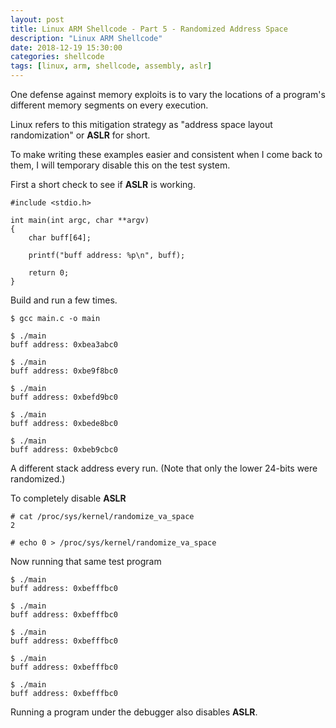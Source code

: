 ```yaml
---
layout: post
title: Linux ARM Shellcode - Part 5 - Randomized Address Space
description: "Linux ARM Shellcode"
date: 2018-12-19 15:30:00
categories: shellcode
tags: [linux, arm, shellcode, assembly, aslr]
---
```


One defense against memory exploits is to vary the locations of a program's different memory segments on every execution.

Linux refers to this mitigation strategy as "address space layout randomization" or **ASLR** for short.

To make writing these examples easier and consistent when I come back to them, I will temporary disable this on the test system.

First a short check to see if **ASLR** is working.

	#include <stdio.h>

	int main(int argc, char **argv)
	{
	    char buff[64];

	    printf("buff address: %p\n", buff);

	    return 0;
	}


Build and run a few times.

	$ gcc main.c -o main

	$ ./main
	buff address: 0xbea3abc0

	$ ./main
	buff address: 0xbe9f8bc0

	$ ./main
	buff address: 0xbefd9bc0

	$ ./main
	buff address: 0xbede8bc0

	$ ./main
	buff address: 0xbeb9cbc0

A different stack address every run. (Note that only the lower 24-bits were randomized.)

To completely disable **ASLR**

    # cat /proc/sys/kernel/randomize_va_space
	2

	# echo 0 > /proc/sys/kernel/randomize_va_space
	
Now running that same test program

	$ ./main
	buff address: 0xbefffbc0
	
	$ ./main
	buff address: 0xbefffbc0

	$ ./main
	buff address: 0xbefffbc0
	
	$ ./main
	buff address: 0xbefffbc0
	
	$ ./main
	buff address: 0xbefffbc0

Running a program under the debugger also disables **ASLR**.
	